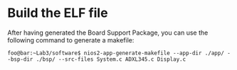# Build the ELF file

After having generated the Board Support Package, you can use the following command to generate a makefile:

```console
foo@bar:~Lab3/software$ nios2-app-generate-makefile --app-dir ./app/ --bsp-dir ./bsp/ --src-files System.c ADXL345.c Display.c
```